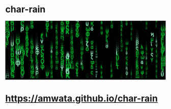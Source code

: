 # char-rain

<img alt="profile" src="https://github.com/amwata/amwata.github.io/blob/master/imgs/matrix.png">

# https://amwata.github.io/char-rain
